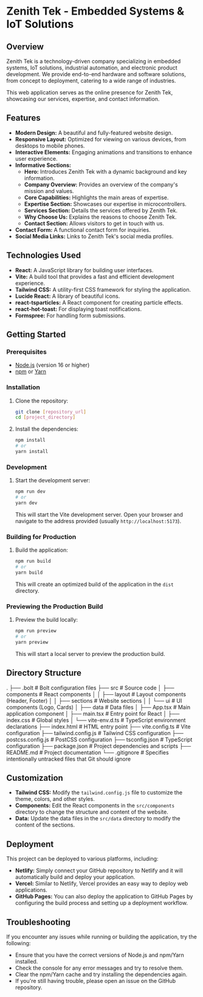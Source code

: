 # Zenith Tek - Embedded Systems & IoT Solutions

## Overview

Zenith Tek is a technology-driven company specializing in embedded systems, IoT solutions, industrial automation, and electronic product development. We provide end-to-end hardware and software solutions, from concept to deployment, catering to a wide range of industries.

This web application serves as the online presence for Zenith Tek, showcasing our services, expertise, and contact information.

## Features

-   **Modern Design:** A beautiful and fully-featured website design.
-   **Responsive Layout:** Optimized for viewing on various devices, from desktops to mobile phones.
-   **Interactive Elements:** Engaging animations and transitions to enhance user experience.
-   **Informative Sections:**
    -   **Hero:** Introduces Zenith Tek with a dynamic background and key information.
    -   **Company Overview:** Provides an overview of the company's mission and values.
    -   **Core Capabilities:** Highlights the main areas of expertise.
    -   **Expertise Section:** Showcases our expertise in microcontrollers.
    -   **Services Section:** Details the services offered by Zenith Tek.
    -   **Why Choose Us:** Explains the reasons to choose Zenith Tek.
    -   **Contact Section:** Allows visitors to get in touch with us.
-   **Contact Form:** A functional contact form for inquiries.
-   **Social Media Links:** Links to Zenith Tek's social media profiles.

## Technologies Used

-   **React:** A JavaScript library for building user interfaces.
-   **Vite:** A build tool that provides a fast and efficient development experience.
-   **Tailwind CSS:** A utility-first CSS framework for styling the application.
-   **Lucide React:** A library of beautiful icons.
-   **react-tsparticles:** A React component for creating particle effects.
-   **react-hot-toast:** For displaying toast notifications.
-   **Formspree:** For handling form submissions.

## Getting Started

### Prerequisites

-   [Node.js](https://nodejs.org/) (version 16 or higher)
-   [npm](https://www.npmjs.com/) or [Yarn](https://yarnpkg.com/)

### Installation

1.  Clone the repository:

    ```sh
    git clone [repository_url]
    cd [project_directory]
    ```
2.  Install the dependencies:

    ```sh
    npm install
    # or
    yarn install
    ```

### Development

1.  Start the development server:

    ```sh
    npm run dev
    # or
    yarn dev
    ```

    This will start the Vite development server. Open your browser and navigate to the address provided (usually `http://localhost:5173`).

### Building for Production

1.  Build the application:

    ```sh
    npm run build
    # or
    yarn build
    ```

    This will create an optimized build of the application in the `dist` directory.

### Previewing the Production Build

1.  Preview the build locally:

    ```sh
    npm run preview
    # or
    yarn preview
    ```

    This will start a local server to preview the production build.

## Directory Structure

.
├── .bolt              # Bolt configuration files
├── src               # Source code
│   ├── components    # React components
│   │   ├── layout    # Layout components (Header, Footer)
│   │   ├── sections  # Website sections
│   │   └── ui        # UI components (Logo, Cards)
│   ├── data          # Data files
│   ├── App.tsx       # Main application component
│   ├── main.tsx      # Entry point for React
│   ├── index.css     # Global styles
│   └── vite-env.d.ts # TypeScript environment declarations
├── index.html        # HTML entry point
├── vite.config.ts    # Vite configuration
├── tailwind.config.js # Tailwind CSS configuration
├── postcss.config.js  # PostCSS configuration
├── tsconfig.json     # TypeScript configuration
├── package.json      # Project dependencies and scripts
├── README.md         # Project documentation
└── .gitignore        # Specifies intentionally untracked files that Git should ignore

## Customization

-   **Tailwind CSS:** Modify the `tailwind.config.js` file to customize the theme, colors, and other styles.
-   **Components:** Edit the React components in the `src/components` directory to change the structure and content of the website.
-   **Data:** Update the data files in the `src/data` directory to modify the content of the sections.

## Deployment

This project can be deployed to various platforms, including:

-   **Netlify:** Simply connect your GitHub repository to Netlify and it will automatically build and deploy your application.
-   **Vercel:** Similar to Netlify, Vercel provides an easy way to deploy web applications.
-   **GitHub Pages:** You can also deploy the application to GitHub Pages by configuring the build process and setting up a deployment workflow.

## Troubleshooting

If you encounter any issues while running or building the application, try the following:

-   Ensure that you have the correct versions of Node.js and npm/Yarn installed.
-   Check the console for any error messages and try to resolve them.
-   Clear the npm/Yarn cache and try installing the dependencies again.
-   If you're still having trouble, please open an issue on the GitHub repository.
